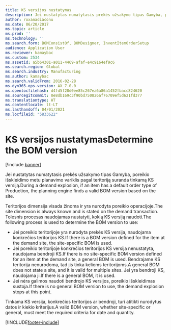 ```yaml
---
title: KS versijos nustatymas
description: Jei nustatytas numatytasis prekės užsakymo tipas Gamyba, poreikio išskleidimo metu planavimo variklis pagal teritoriją suranda tinkamą KS versiją.
author: roxanadiaconu
ms.date: 06/20/2017
ms.topic: article
ms.prod: ''
ms.technology: ''
ms.search.form: BOMConsistOf, BOMDesigner, InventItemOrderSetup
audience: Application User
ms.reviewer: kamaybac
ms.custom: 2534
ms.assetid: a5b64301-a011-4469-afaf-e4c9164ef9c6
ms.search.region: Global
ms.search.industry: Manufacturing
ms.author: kamaybac
ms.search.validFrom: 2016-02-28
ms.dyn365.ops.version: AX 7.0.0
ms.openlocfilehash: d4fd5f28d0ee85c267ea6a86a1452fbacc824620
ms.sourcegitcommit: 0e8db169c3f90bd750826af76709ef5d621fd377
ms.translationtype: HT
ms.contentlocale: lt-LT
ms.lasthandoff: 04/01/2021
ms.locfileid: "5833622"
---
```

# <a name="determine-the-bom-version"></a><span data-ttu-id="7cb4c-103">KS versijos nustatymas</span><span class="sxs-lookup"><span data-stu-id="7cb4c-103">Determine the BOM version</span></span>

[!include [banner](../includes/banner.md)]

<span data-ttu-id="7cb4c-104">Jei nustatytas numatytasis prekės užsakymo tipas Gamyba, poreikio išskleidimo metu planavimo variklis pagal teritoriją suranda tinkamą KS versiją.</span><span class="sxs-lookup"><span data-stu-id="7cb4c-104">During a demand explosion, if an item has a default order type of Production, the planning engine finds a valid BOM version based on the site.</span></span> 

<span data-ttu-id="7cb4c-105">Teritorijos dimensija visada žinoma ir yra nurodyta poreikio operacijoje.</span><span class="sxs-lookup"><span data-stu-id="7cb4c-105">The site dimension is always known and is stated on the demand transaction.</span></span> <span data-ttu-id="7cb4c-106">Tolesnis procesas naudojamas nustatyti, kokią KS versiją naudoti.</span><span class="sxs-lookup"><span data-stu-id="7cb4c-106">The following process is used to determine the BOM version to use:</span></span>

-   <span data-ttu-id="7cb4c-107">Jei poreikio teritorijoje yra nurodyta prekės KS versija, naudojama konkrečios teritorijos KS.</span><span class="sxs-lookup"><span data-stu-id="7cb4c-107">If there is a BOM version defined for the item at the demand site, the site-specific BOM is used.</span></span>
-   <span data-ttu-id="7cb4c-108">Jei poreikio teritorijoje konkrečios teritorijos KS versija nenustatyta, naudojama bendroji KS.</span><span class="sxs-lookup"><span data-stu-id="7cb4c-108">If there is no site-specific BOM version defined for an item at the demand site, a general BOM is used.</span></span> <span data-ttu-id="7cb4c-109">Bendrajame KS teritorija nenurodoma, tad jis tinka kelioms teritorijoms.</span><span class="sxs-lookup"><span data-stu-id="7cb4c-109">A general BOM does not state a site, and it is valid for multiple sites.</span></span> <span data-ttu-id="7cb4c-110">Jei yra bendroji KS, naudojama ji.</span><span class="sxs-lookup"><span data-stu-id="7cb4c-110">If there is a general BOM, it is used.</span></span>
-   <span data-ttu-id="7cb4c-111">Jei nėra galimos naudoti bendrojo KS versijos, poreikio išskleidimas sustoja.</span><span class="sxs-lookup"><span data-stu-id="7cb4c-111">If there is no general BOM version to use, the demand explosion stops at this point.</span></span>

<span data-ttu-id="7cb4c-112">Tinkama KS versija, konkrečios teritorijos ar bendroji, turi atitikti nurodytus datos ir kiekio kriterijus.</span><span class="sxs-lookup"><span data-stu-id="7cb4c-112">A valid BOM version, whether site-specific or general, must meet the required criteria for date and quantity.</span></span>







[!INCLUDE[footer-include](../../includes/footer-banner.md)]